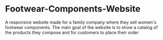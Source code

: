 # Footwear-Components-Website
A responsive website made for a family company where they sell women's footwear components. The main goal of the website is to show a catalog of the products they compose and for customers to place their order
